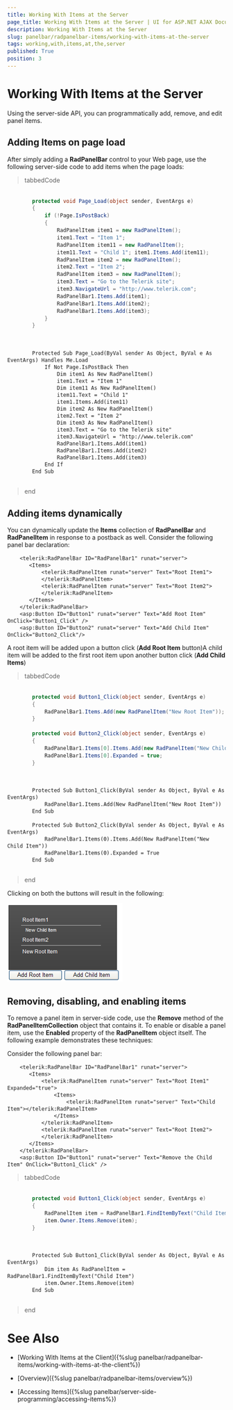 ```yaml
---
title: Working With Items at the Server
page_title: Working With Items at the Server | UI for ASP.NET AJAX Documentation
description: Working With Items at the Server
slug: panelbar/radpanelbar-items/working-with-items-at-the-server
tags: working,with,items,at,the,server
published: True
position: 3
---
```


# Working With Items at the Server



Using the server-side API, you can programmatically add, remove, and edit panel items.

## Adding Items on page load

After simply adding a __RadPanelBar__ control to your Web page, use the following server-side code to add items when the page loads:

>tabbedCode

````C#
	
	    protected void Page_Load(object sender, EventArgs e) 
	    { 
	        if (!Page.IsPostBack) 
	        { 
	            RadPanelItem item1 = new RadPanelItem(); 
	            item1.Text = "Item 1"; 
	            RadPanelItem item11 = new RadPanelItem(); 
	            item11.Text = "Child 1"; item1.Items.Add(item11); 
	            RadPanelItem item2 = new RadPanelItem();
	            item2.Text = "Item 2"; 
	            RadPanelItem item3 = new RadPanelItem();
	            item3.Text = "Go to the Telerik site"; 
	            item3.NavigateUrl = "http://www.telerik.com"; 
	            RadPanelBar1.Items.Add(item1); 
	            RadPanelBar1.Items.Add(item2); 
	            RadPanelBar1.Items.Add(item3); 
	        } 
	    }
	
````



````VB.NET
	
	    Protected Sub Page_Load(ByVal sender As Object, ByVal e As EventArgs) Handles Me.Load
	        If Not Page.IsPostBack Then
	            Dim item1 As New RadPanelItem()
	            item1.Text = "Item 1"
	            Dim item11 As New RadPanelItem()
	            item11.Text = "Child 1"
	            item1.Items.Add(item11)
	            Dim item2 As New RadPanelItem()
	            item2.Text = "Item 2"
	            Dim item3 As New RadPanelItem()
	            item3.Text = "Go to the Telerik site"
	            item3.NavigateUrl = "http://www.telerik.com"
	            RadPanelBar1.Items.Add(item1)
	            RadPanelBar1.Items.Add(item2)
	            RadPanelBar1.Items.Add(item3)
	        End If
	    End Sub
	
````


>end

## Adding items dynamically

You can dynamically update the __Items__ collection of __RadPanelBar__ and __RadPanelItem__ in response to a postback as well. Consider the following panel bar declaration:

````ASPNET
	<telerik:RadPanelBar ID="RadPanelBar1" runat="server">
	   <Items>
	       <telerik:RadPanelItem runat="server" Text="Root Item1">
	       </telerik:RadPanelItem>
	       <telerik:RadPanelItem runat="server" Text="Root Item2">                  
	       </telerik:RadPanelItem>               
	   </Items>           
	</telerik:RadPanelBar>
	<asp:Button ID="Button1" runat="server" Text="Add Root Item" OnClick="Button1_Click" />
	<asp:Button ID="Button2" runat="server" Text="Add Child Item" OnClick="Button2_Click"/> 
````



A root item will be added upon a button click (__Add Root Item__ button)A child item will be added to the first root item upon another button click (__Add Child Items__)

>tabbedCode

````C#
	
	    protected void Button1_Click(object sender, EventArgs e) 
	    { 
	        RadPanelBar1.Items.Add(new RadPanelItem("New Root Item")); 
	    }
	    
	    protected void Button2_Click(object sender, EventArgs e) 
	    { 
	        RadPanelBar1.Items[0].Items.Add(new RadPanelItem("New Child Item")); 
	        RadPanelBar1.Items[0].Expanded = true; 
	    }
	
````



````VB.NET
	
	    Protected Sub Button1_Click(ByVal sender As Object, ByVal e As EventArgs)
	        RadPanelBar1.Items.Add(New RadPanelItem("New Root Item"))
	    End Sub
	
	    Protected Sub Button2_Click(ByVal sender As Object, ByVal e As EventArgs)
	        RadPanelBar1.Items(0).Items.Add(New RadPanelItem("New Child Item"))
	        RadPanelBar1.Items(0).Expanded = True
	    End Sub
	
````


>end

Clicking on both the buttons will result in the following:

![PanelBar](images/panelbar_additemsonbuttonclick.gif)

## Removing, disabling, and enabling items

To remove a panel item in server-side code, use the __Remove__ method of the __RadPanelItemCollection__ object that contains it. To enable or disable a panel item, use the __Enabled__ property of the __RadPanelItem__ object itself. The following example demonstrates these techniques:

Consider the following panel bar:

````ASPNET
	<telerik:RadPanelBar ID="RadPanelBar1" runat="server">
	   <Items>
	       <telerik:RadPanelItem runat="server" Text="Root Item1" Expanded="true">
	           <Items>
	               <telerik:RadPanelItem runat="server" Text="Child Item"></telerik:RadPanelItem>
	           </Items>
	       </telerik:RadPanelItem>
	       <telerik:RadPanelItem runat="server" Text="Root Item2">                  
	       </telerik:RadPanelItem>               
	   </Items>           
	</telerik:RadPanelBar>
	<asp:Button ID="Button1" runat="server" Text="Remove the Child Item" OnClick="Button1_Click" /> 
````



>tabbedCode

````C#
	
	    protected void Button1_Click(object sender, EventArgs e)
	    { 
	        RadPanelItem item = RadPanelBar1.FindItemByText("Child Item"); 
	        item.Owner.Items.Remove(item); 
	    }
	
````



````VB.NET
	
	    Protected Sub Button1_Click(ByVal sender As Object, ByVal e As EventArgs)
	        Dim item As RadPanelItem = RadPanelBar1.FindItemByText("Child Item")
	        item.Owner.Items.Remove(item)
	    End Sub
	
````


>end

# See Also

 * [Working With Items at the Client]({%slug panelbar/radpanelbar-items/working-with-items-at-the-client%})

 * [Overview]({%slug panelbar/radpanelbar-items/overview%})

 * [Accessing Items]({%slug panelbar/server-side-programming/accessing-items%})
